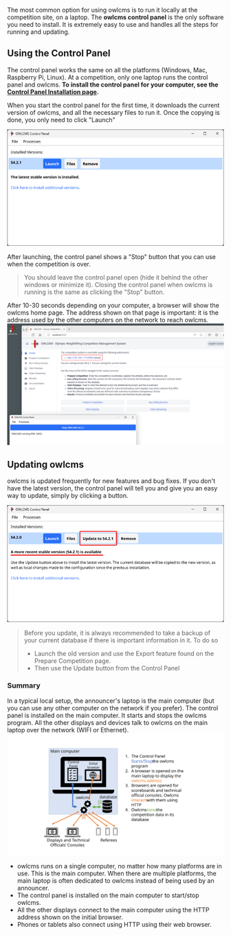 The most common option for using owlcms is to run it locally at the competition site, on a laptop.  The **owlcms control panel** is the only software you need to install.  It is extremely easy to use and handles all the steps for running and updating.

## Using the Control Panel

The control panel works the same on all the platforms (Windows, Mac, Raspberry Pi, Linux).  At a competition, only one laptop runs the control panel and owlcms.  **To install the control panel for your computer, see the [Control Panel Installation page](LocalDownloads).**

When you start the control panel for the first time, it downloads the current version of owlcms, and all the necessary files to run it.  Once the copying is done, you only need to click "Launch"

![40](nimg/1100windows/40.png)

After launching, the control panel shows a "Stop" button that you can use when the competition is over.  

> You should leave the control panel open (hide it behind the other windows or minimize it).  Closing the control panel when owlcms is running is the same as clicking the "Stop" button.

After 10-30 seconds depending on your computer, a browser will show the owlcms home page.  The address shown on that page is important: it is the address used by the other computers on the network to reach owlcms.![50](nimg/1100windows/50.png)

## Updating owlcms

owlcms is updated frequently for new features and bug fixes.  If you don't have the latest version, the control panel will tell you and give you an easy way to update, simply by clicking a button.

![60](nimg/1100windows/60.png)

> Before you update, it is always recommended to take a backup of your current database if there is important information in it.  To do so
>
> - Launch the old version and use the Export feature found on the Prepare Competition page.  
> - Then use the Update button from the Control Panel

### Summary

In a typical local setup, the announcer's laptop is the main computer (but you can use any other computer on the network if you prefer). The control panel is installed on the main computer. It starts and stops the owlcms program.  All the other displays and devices talk to owlcms on the main laptop over the network (WIFI or Ethernet).  ![LocalOverview](EquipmentSetup/LocalOverview.svg)

- owlcms runs on a single computer, no matter how many platforms are in use. This is the main computer.  When there are multiple platforms, the main laptop is often dedicated to owlcms instead of being used by an announcer.
- The control panel is installed on the main computer to start/stop owlcms.
- All the other displays connect to the main computer using the HTTP address shown on the initial browser.
- Phones or tablets also connect using HTTP using their web browser.